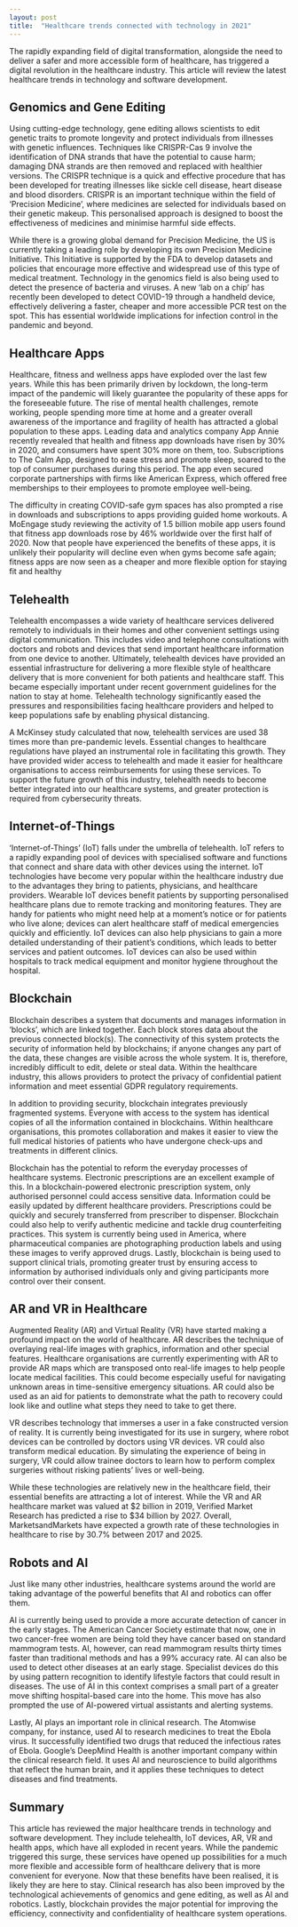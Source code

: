 ```yaml
---
layout: post
title:  "Healthcare trends connected with technology in 2021"
---
```


The rapidly expanding field of digital transformation, alongside the need to deliver a safer and more accessible form of healthcare, has triggered a digital revolution in the healthcare industry. This article will review the latest healthcare trends in technology and software development.

## Genomics and Gene Editing
Using cutting-edge technology, gene editing allows scientists to edit genetic traits to promote longevity and protect individuals from illnesses with genetic influences. Techniques like CRISPR-Cas 9 involve the identification of DNA strands that have the potential to cause harm; damaging DNA strands are then removed and replaced with healthier versions. The CRISPR technique is a quick and effective procedure that has been developed for treating illnesses like sickle cell disease, heart disease and blood disorders. CRISPR is an important technique within the field of ‘Precision Medicine’, where medicines are selected for individuals based on their genetic makeup. This personalised approach is designed to boost the effectiveness of medicines and minimise harmful side effects.

While there is a growing global demand for Precision Medicine, the US is currently taking a leading role by developing its own Precision Medicine Initiative. This Initiative is supported by the FDA to develop datasets and policies that encourage more effective and widespread use of this type of medical treatment. Technology in the genomics field is also being used to detect the presence of bacteria and viruses. A new ‘lab on a chip’ has recently been developed to detect COVID-19 through a handheld device, effectively delivering a faster, cheaper and more accessible PCR test on the spot. This has essential worldwide implications for infection control in the pandemic and beyond.

## Healthcare Apps
Healthcare, fitness and wellness apps have exploded over the last few years. While this has been primarily driven by lockdown, the long-term impact of the pandemic will likely guarantee the popularity of these apps for the foreseeable future. The rise of mental health challenges, remote working, people spending more time at home and a greater overall awareness of the importance and fragility of health has attracted a global population to these apps. Leading data and analytics company App Annie recently revealed that health and fitness app downloads have risen by 30% in 2020, and consumers have spent 30% more on them, too. Subscriptions to The Calm App, designed to ease stress and promote sleep, soared to the top of consumer purchases during this period. The app even secured corporate partnerships with firms like American Express, which offered free memberships to their employees to promote employee well-being.

The difficulty in creating COVID-safe gym spaces has also prompted a rise in downloads and subscriptions to apps providing guided home workouts. A MoEngage study reviewing the activity of 1.5 billion mobile app users found that fitness app downloads rose by 46% worldwide over the first half of 2020. Now that people have experienced the benefits of these apps, it is unlikely their popularity will decline even when gyms become safe again; fitness apps are now seen as a cheaper and more flexible option for staying fit and healthy

## Telehealth
Telehealth encompasses a wide variety of healthcare services delivered remotely to individuals in their homes and other convenient settings using digital communication. This includes video and telephone consultations with doctors and robots and devices that send important healthcare information from one device to another. Ultimately, telehealth devices have provided an essential infrastructure for delivering a more flexible style of healthcare delivery that is more convenient for both patients and healthcare staff. This became especially important under recent government guidelines for the nation to stay at home. Telehealth technology significantly eased the pressures and responsibilities facing healthcare providers and helped to keep populations safe by enabling physical distancing.

A McKinsey study calculated that now, telehealth services are used 38 times more than pre-pandemic levels. Essential changes to healthcare regulations have played an instrumental role in facilitating this growth. They have provided wider access to telehealth and made it easier for healthcare organisations to access reimbursements for using these services. To support the future growth of this industry, telehealth needs to become better integrated into our healthcare systems, and greater protection is required from cybersecurity threats.

## Internet-of-Things
‘Internet-of-Things’ (IoT) falls under the umbrella of telehealth. IoT refers to a rapidly expanding pool of devices with specialised software and functions that connect and share data with other devices using the internet. IoT technologies have become very popular within the healthcare industry due to the advantages they bring to patients, physicians, and healthcare providers. Wearable IoT devices benefit patients by supporting personalised healthcare plans due to remote tracking and monitoring features. They are handy for patients who might need help at a moment’s notice or for patients who live alone; devices can alert healthcare staff of medical emergencies quickly and efficiently. IoT devices can also help physicians to gain a more detailed understanding of their patient’s conditions, which leads to better services and patient outcomes. IoT devices can also be used within hospitals to track medical equipment and monitor hygiene throughout the hospital.

## Blockchain
Blockchain describes a system that documents and manages information in ‘blocks’, which are linked together. Each block stores data about the previous connected block(s). The connectivity of this system protects the security of information held by blockchains; if anyone changes any part of the data, these changes are visible across the whole system. It is, therefore, incredibly difficult to edit, delete or steal data. Within the healthcare industry, this allows providers to protect the privacy of confidential patient information and meet essential GDPR regulatory requirements.

In addition to providing security, blockchain integrates previously fragmented systems. Everyone with access to the system has identical copies of all the information contained in blockchains. Within healthcare organisations, this promotes collaboration and makes it easier to view the full medical histories of patients who have undergone check-ups and treatments in different clinics.

Blockchain has the potential to reform the everyday processes of healthcare systems. Electronic prescriptions are an excellent example of this. In a blockchain-powered electronic prescription system, only authorised personnel could access sensitive data. Information could be easily updated by different healthcare providers. Prescriptions could be quickly and securely transferred from prescriber to dispenser. Blockchain could also help to verify authentic medicine and tackle drug counterfeiting practices. This system is currently being used in America, where pharmaceutical companies are photographing production labels and using these images to verify approved drugs. Lastly, blockchain is being used to support clinical trials, promoting greater trust by ensuring access to information by authorised individuals only and giving participants more control over their consent.

## AR and VR in Healthcare
Augmented Reality (AR) and Virtual Reality (VR) have started making a profound impact on the world of healthcare. AR describes the technique of overlaying real-life images with graphics, information and other special features. Healthcare organisations are currently experimenting with AR to provide AR maps which are transposed onto real-life images to help people locate medical facilities. This could become especially useful for navigating unknown areas in time-sensitive emergency situations. AR could also be used as an aid for patients to demonstrate what the path to recovery could look like and outline what steps they need to take to get there.

VR describes technology that immerses a user in a fake constructed version of reality. It is currently being investigated for its use in surgery, where robot devices can be controlled by doctors using VR devices. VR could also transform medical education. By simulating the experience of being in surgery, VR could allow trainee doctors to learn how to perform complex surgeries without risking patients’ lives or well-being.

While these technologies are relatively new in the healthcare field, their essential benefits are attracting a lot of interest. While the VR and AR healthcare market was valued at $2 billion in 2019, Verified Market Research has predicted a rise to $34 billion by 2027. Overall, MarketsandMarkets have expected a growth rate of these technologies in healthcare to rise by 30.7% between 2017 and 2025.

## Robots and AI
Just like many other industries, healthcare systems around the world are taking advantage of the powerful benefits that AI and robotics can offer them.

AI is currently being used to provide a more accurate detection of cancer in the early stages. The American Cancer Society estimate that now, one in two cancer-free women are being told they have cancer based on standard mammogram tests. AI, however, can read mammogram results thirty times faster than traditional methods and has a 99% accuracy rate. AI can also be used to detect other diseases at an early stage. Specialist devices do this by using pattern recognition to identify lifestyle factors that could result in diseases. The use of AI in this context comprises a small part of a greater move shifting hospital-based care into the home. This move has also prompted the use of AI-powered virtual assistants and alerting systems.

Lastly, AI plays an important role in clinical research. The Atomwise company, for instance, used AI to research medicines to treat the Ebola virus. It successfully identified two drugs that reduced the infectious rates of Ebola. Google’s DeepMind Health is another important company within the clinical research field. It uses AI and neuroscience to build algorithms that reflect the human brain, and it applies these techniques to detect diseases and find treatments.

## Summary
This article has reviewed the major healthcare trends in technology and software development. They include telehealth, IoT devices, AR, VR and health apps, which have all exploded in recent years. While the pandemic triggered this surge, these services have opened up possibilities for a much more flexible and accessible form of healthcare delivery that is more convenient for everyone. Now that these benefits have been realised, it is likely they are here to stay. Clinical research has also been improved by the technological achievements of genomics and gene editing, as well as AI and robotics. Lastly, blockchain provides the major potential for improving the efficiency, connectivity and confidentiality of healthcare system operations.
